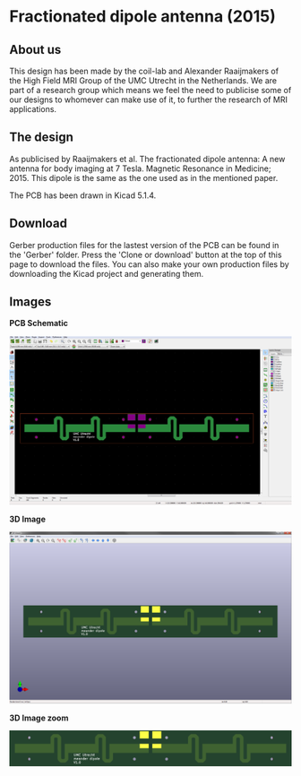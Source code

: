 # Fractionated dipole antenna (2015)

## About us
This design has been made by the coil-lab and Alexander Raaijmakers of the High Field MRI Group of the UMC Utrecht in the Netherlands. We are part of a research group which means we feel the need to publicise some of our designs to whomever can make use of it, to further the research of MRI applications.


## The design
As publicised by Raaijmakers et al. The fractionated dipole antenna: A new antenna for body imaging at 7 Tesla. Magnetic Resonance in Medicine; 2015. This dipole is the same as the one used as in the mentioned paper. 

The PCB has been drawn in Kicad 5.1.4.


## Download
Gerber production files for the lastest version of the PCB can be found in the 'Gerber' folder. Press the 'Clone or download' button at the top of this page to download the files. You can also make your own production files by downloading the Kicad project and generating them.


## Images
**PCB Schematic**
<!--- ![PCB Schematic](Images/Kicad screenshot.png) --->
<img src="Images/Kicad screenshot.png?raw=true" />

**3D Image**
<!--- ![3D Image](Images/Kicad 3D.png) --->
<img src="Images/Kicad 3D.png?raw=true" />

**3D Image zoom**
<!--- ![3D Image zoom](Images/Kicad screenshot.png) --->
<img src="Images/Kicad 3D - zoom.png?raw=true" />
